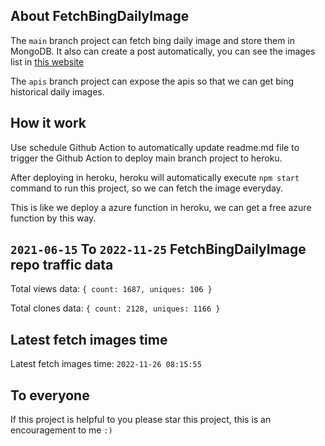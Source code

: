 ## About FetchBingDailyImage

The `main` branch project can fetch bing daily image and store them in MongoDB.
It also can create a post automatically, you can see the images list in [this website](https://oursalbum.netlify.app)

The `apis` branch project can expose the apis so that we can get bing historical daily images.

## How it work

Use schedule Github Action to automatically update readme.md file to trigger the Github Action to deploy main branch project to heroku.

After deploying in heroku, heroku will automatically execute `npm start` command to run this project, so we can fetch the image everyday.

This is like we deploy a azure function in heroku, we can get a free azure function by this way.

## `2021-06-15` To `2022-11-25` FetchBingDailyImage repo traffic data

Total views data: `{ count: 1687, uniques: 106 }`

Total clones data: `{ count: 2128, uniques: 1166 }`

## Latest fetch images time

Latest fetch images time: `2022-11-26 08:15:55`

## To everyone

If this project is helpful to you please star this project, this is an encouragement to me `:)`



